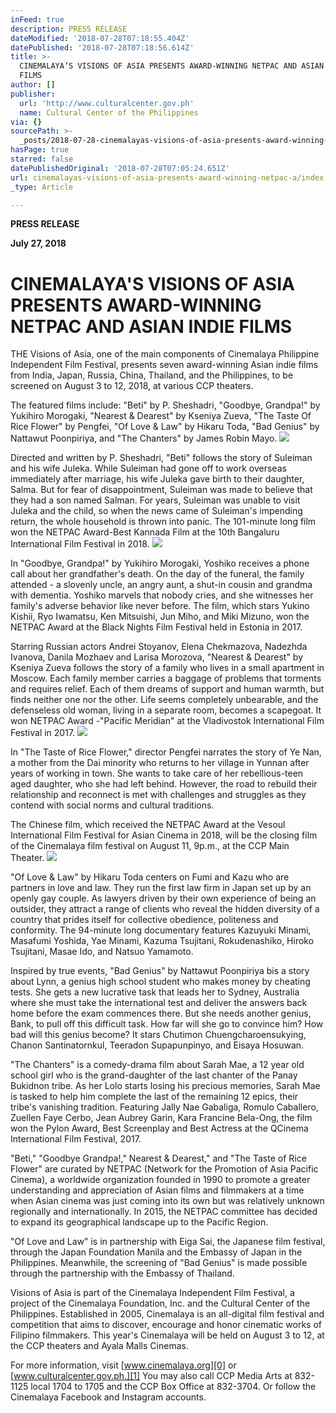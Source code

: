 ```yaml
---
inFeed: true
description: PRESS RELEASE
dateModified: '2018-07-28T07:18:55.404Z'
datePublished: '2018-07-28T07:18:56.614Z'
title: >-
  CINEMALAYA’S VISIONS OF ASIA PRESENTS AWARD-WINNING NETPAC AND ASIAN INDIE
  FILMS
author: []
publisher:
  url: 'http://www.culturalcenter.gov.ph'
  name: Cultural Center of the Philippines
via: {}
sourcePath: >-
  _posts/2018-07-28-cinemalayas-visions-of-asia-presents-award-winning-netpac-a.md
hasPage: true
starred: false
datePublishedOriginal: '2018-07-28T07:05:24.651Z'
url: cinemalayas-visions-of-asia-presents-award-winning-netpac-a/index.html
_type: Article

---
```

**PRESS RELEASE**

**July 27, 2018**

# **CINEMALAYA'S VISIONS OF ASIA PRESENTS AWARD-WINNING NETPAC AND ASIAN INDIE FILMS**

THE Visions of Asia, one of the main components of Cinemalaya Philippine Independent Film Festival, presents seven award-winning Asian indie films from India, Japan, Russia, China, Thailand, and the Philippines, to be screened on August 3 to 12, 2018, at various CCP theaters.

The featured films include: "Beti" by P. Sheshadri, "Goodbye, Grandpa!" by Yukihiro Morogaki, "Nearest & Dearest" by Kseniya Zueva, "The Taste Of Rice Flower" by Pengfei, "Of Love & Law" by Hikaru Toda, "Bad Genius" by Nattawut Poonpiriya, and "The Chanters" by James Robin Mayo.
![](https://the-grid-user-content.s3-us-west-2.amazonaws.com/8c463344-cdf6-4719-96f9-0afa95d403c2.jpg)

Directed and written by P. Sheshadri, "Beti" follows the story of Suleiman and his wife Juleka. While Suleiman had gone off to work overseas immediately after marriage, his wife Juleka gave birth to their daughter, Salma. But for fear of disappointment, Suleiman was made to believe that they had a son named Salman. For years, Suleiman was unable to visit Juleka and the child, so when the news came of Suleiman's impending return, the whole household is thrown into panic. The 101-minute long film won the NETPAC Award-Best Kannada Film at the 10th Bangaluru International Film Festival in 2018\.
![](https://the-grid-user-content.s3-us-west-2.amazonaws.com/be6bee35-f7f2-44db-8cf2-8c19cbf6b3df.jpg)

In "Goodbye, Grandpa!" by Yukihiro Morogaki, Yoshiko receives a phone call about her grandfather's death. On the day of the funeral, the family attended - a slovenly uncle, an angry aunt, a shut-in cousin and grandma with dementia. Yoshiko marvels that nobody cries, and she witnesses her family's adverse behavior like never before. The film, which stars Yukino Kishii, Ryo Iwamatsu, Ken Mitsuishi, Jun Miho, and Miki Mizuno, won the NETPAC Award at the Black Nights Film Festival held in Estonia in 2017\.

Starring Russian actors Andrei Stoyanov, Elena Chekmazova, Nadezhda Ivanova, Danila Mozhaev and Larisa Morozova, "Nearest & Dearest" by Kseniya Zueva follows the story of a family who lives in a small apartment in Moscow. Each family member carries a baggage of problems that torments and requires relief. Each of them dreams of support and human warmth, but finds neither one nor the other. Life seems completely unbearable, and the defenseless old woman, living in a separate room, becomes a scapegoat. It won NETPAC Award -"Pacific Meridian" at the Vladivostok International Film Festival in 2017\.
![](https://imgflo.herokuapp.com/graph/2b2431f8e7ba7b0/ecde9a184a25fad92b5b4115c086cf42/croprotate.jpg?cropheight=3300&cropwidth=2330&degrees=0&input=https%3A%2F%2Fthe-grid-user-content.s3-us-west-2.amazonaws.com%2F24339e45-7c4a-4b7f-8596-8ea50752d5b2.jpg&x=0&y=0)

In "The Taste of Rice Flower," director Pengfei narrates the story of Ye Nan, a mother from the Dai minority who returns to her village in Yunnan after years of working in town. She wants to take care of her rebellious-teen aged daughter, who she had left behind. However, the road to rebuild their relationship and reconnect is met with challenges and struggles as they contend with social norms and cultural traditions.

The Chinese film, which received the NETPAC Award at the Vesoul International Film Festival for Asian Cinema in 2018, will be the closing film of the Cinemalaya film festival on August 11, 9p.m., at the CCP Main Theater.
![](https://the-grid-user-content.s3-us-west-2.amazonaws.com/5cb9291b-24b0-4e80-aa59-9aee88cb4225.jpg)

"Of Love & Law" by Hikaru Toda centers on Fumi and Kazu who are partners in love and law. They run the first law firm in Japan set up by an openly gay couple. As lawyers driven by their own experience of being an outsider, they attract a range of clients who reveal the hidden diversity of a country that prides itself for collective obedience, politeness and conformity. The 94-minute long documentary features Kazuyuki Minami, Masafumi Yoshida, Yae Minami, Kazuma Tsujitani, Rokudenashiko, Hiroko Tsujitani, Masae Ido, and Natsuo Yamamoto.

Inspired by true events, "Bad Genius" by Nattawut Poonpiriya bis a story about Lynn, a genius high school student who makes money by cheating tests. She gets a new lucrative task that leads her to Sydney, Australia where she must take the international test and deliver the answers back home before the exam commences there. But she needs another genius, Bank, to pull off this difficult task. How far will she go to convince him? How bad will this genius become? It stars Chutimon Chuengcharoensukying, Chanon Santinatornkul, Teeradon Supapunpinyo, and Eisaya Hosuwan.

"The Chanters" is a comedy-drama film about Sarah Mae, a 12 year old school girl who is the grand-daughter of the last chanter of the Panay Bukidnon tribe. As her Lolo starts losing his precious memories, Sarah Mae is tasked to help him complete the last of the remaining 12 epics, their tribe's vanishing tradition. Featuring Jally Nae Gabaliga, Romulo Caballero, Zuellen Faye Cerbo, Jean Aubrey Garin, Kara Francine Bela-Ong, the film won the Pylon Award, Best Screenplay and Best Actress at the QCinema International Film Festival, 2017\.

"Beti," "Goodbye Grandpa!," Nearest & Dearest," and "The Taste of Rice Flower" are curated by NETPAC (Network for the Promotion of Asia Pacific Cinema), a worldwide organization founded in 1990 to promote a greater understanding and appreciation of Asian films and filmmakers at a time when Asian cinema was just coming into its own but was relatively unknown regionally and internationally. In 2015, the NETPAC committee has decided to expand its geographical landscape up to the Pacific Region.

"Of Love and Law" is in partnership with Eiga Sai, the Japanese film festival, through the Japan Foundation Manila and the Embassy of Japan in the Philippines. Meanwhile, the screening of "Bad Genius" is made possible through the partnership with the Embassy of Thailand.

Visions of Asia is part of the Cinemalaya Independent Film Festival, a project of the Cinemalaya Foundation, Inc. and the Cultural Center of the Philippines. Established in 2005, Cinemalaya is an all-digital film festival and competition that aims to discover, encourage and honor cinematic works of Filipino filmmakers. This year's Cinemalaya will be held on August 3 to 12, at the CCP theaters and Ayala Malls Cinemas.

For more information, visit [www.cinemalaya.org][0] or [www.culturalcenter.gov.ph.][1] You may also call CCP Media Arts at 832-1125 local 1704 to 1705 and the CCP Box Office at 832-3704\. Or follow the Cinemalaya Facebook and Instagram accounts.

[0]: http://www.cinemalaya.org/
[1]: http://www.culturalcenter.gov.ph./